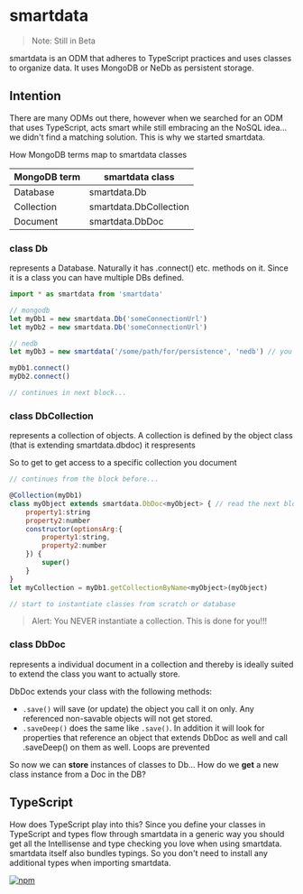 # smartdata

> Note: Still in Beta

smartdata is an ODM that adheres to TypeScript practices and uses classes to organize data.
It uses MongoDB or NeDb as persistent storage.

## Intention
There are many ODMs out there, however when we searched for an ODM that uses TypeScript,
acts smart while still embracing an the NoSQL idea... we didn't find a matching solution.
This is why we started smartdata.

How MongoDB terms map to smartdata classes

MongoDB term | smartdata class
--- | ---
Database | smartdata.Db
Collection | smartdata.DbCollection
Document | smartdata.DbDoc

### class Db
represents a Database. Naturally it has .connect() etc. methods on it.
Since it is a class you can have multiple DBs defined.
```javascript
import * as smartdata from 'smartdata'

// mongodb
let myDb1 = new smartdata.Db('someConnectionUrl')
let myDb2 = new smartdata.Db('someConnectionUrl')

// nedb
let myDb3 = new smartdata('/some/path/for/persistence', 'nedb') // you may set first argument to null for just in memory db

myDb1.connect()
myDb2.connect()

// continues in next block... 
```

### class DbCollection
represents a collection of objects.
A collection is defined by the object class (that is extending smartdata.dbdoc) it respresents

So to get to get access to a specific collection you document
```javascript
// continues from the block before...

@Collection(myDb1)
class myObject extends smartdata.DbDoc<myObject> { // read the next block about DbDoc
    property1:string
    property2:number
    constructor(optionsArg:{
        property1:string,
        property2:number
    }) {
        super()
    }
}
let myCollection = myDb1.getCollectionByName<myObject>(myObject)

// start to instantiate classes from scratch or database
``` 

> Alert: You NEVER instantiate a collection.
This is done for you!!!

### class DbDoc
represents a individual document in a collection
and thereby is ideally suited to extend the class you want to actually store.

DbDoc extends your class with the following methods:

* `.save()` will save (or update) the object you call it on only. Any referenced non-savable objects will not get stored.
* `.saveDeep()` does the same like `.save()`.
  In addition it will look for properties that reference an object
  that extends DbDoc as well and call .saveDeep() on them as well.
  Loops are prevented

So now we can **store** instances of classes to Db...
How do we **get** a new class instance from a Doc in the DB?

## TypeScript
How does TypeScript play into this?
Since you define your classes in TypeScript and types flow through smartdata in a generic way
you should get all the Intellisense and type checking you love when using smartdata.
smartdata itself also bundles typings.
So you don't need to install any additional types when importing smartdata. 

[![npm](https://push.rocks/assets/repo-header.svg)](https://push.rocks)
